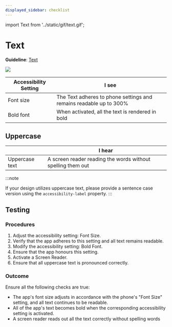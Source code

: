```yaml
---
displayed_sidebar: checklist
---
```


import Text from '../static/gif/text.gif';

# Text

**Guideline**: [Text](/guidelines/text)

<img src={Text} className="zoom-me" />

| Accessibility Setting | I see                                                              |
| --------------------- | ------------------------------------------------------------------ |
| Font size             | The Text adheres to phone settings and remains readable up to 300% |
| Bold font             | When activated, all the text is rendered in bold                   |

## Uppercase

|                | I hear                                                      |
| -------------- | ----------------------------------------------------------- |
| Uppercase text | A screen reader reading the words without spelling them out |

:::note

If your design utilizes uppercase text, please provide a sentence case version using the `accessibility-label` property.
:::

## Testing

### Procedures

1. Adjust the accessibility setting: Font Size.
1. Verify that the app adheres to this setting and all text remains readable.
1. Modify the accessibility setting: Bold Font.
1. Ensure that the app honours this setting.
1. Activate a Screen Reader.
1. Ensure that all uppercase text is pronounced correctly.

### Outcome

Ensure all the following checks are true:

- The app's font size adjusts in accordance with the phone's "Font Size" setting, and all text continues to be readable.
- All of the app's text becomes bold when the corresponding accessibility setting is activated.
- A screen reader reads out all the text correctly without spelling words
